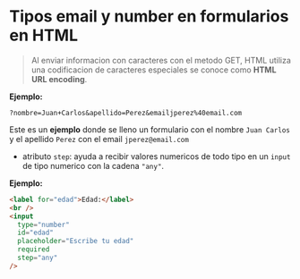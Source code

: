 # Tipos email y number en formularios en HTML

> Al enviar informacion con caracteres con el metodo GET, HTML utiliza una codificacion de caracteres especiales
> se conoce como **HTML URL encoding**.

**Ejemplo:**

```url
?nombre=Juan+Carlos&apellido=Perez&emailjperez%40email.com
```

Este es un **ejemplo** donde se lleno un formulario con el nombre `Juan Carlos` y el apellido `Perez` con el email `jperez@email.com`

* atributo `step`: ayuda a recibir valores numericos de todo tipo en un `input` de tipo numerico con la cadena `"any"`.

**Ejemplo:**

```html
<label for="edad">Edad:</label>
<br />
<input
  type="number"
  id="edad"
  placeholder="Escribe tu edad"
  required
  step="any"
/>
```
